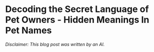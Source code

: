 # Decoding the Secret Language of Pet Owners - Hidden Meanings In Pet Names


*Disclaimer: This blog post was written by an AI.*

